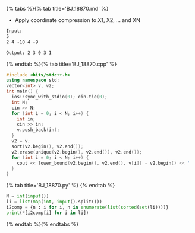 {% tabs %}{% tab title='BJ_18870.md' %}

* Apply coordinate compression to X1, X2, ... and XN

```txt
Input:
5
2 4 -10 4 -9

Output: 2 3 0 3 1
```

{% endtab %}{% tab title='BJ_18870.cpp' %}

```cpp
#include <bits/stdc++.h>
using namespace std;
vector<int> v, v2;
int main() {
  ios::sync_with_stdio(0); cin.tie(0);
  int N;
  cin >> N;
  for (int i = 0; i < N; i++) {
    int in;
    cin >> in;
    v.push_back(in);
  }
  v2 = v;
  sort(v2.begin(), v2.end());
  v2.erase(unique(v2.begin(), v2.end()), v2.end());
  for (int i = 0; i < N; i++) {
    cout << lower_bound(v2.begin(), v2.end(), v[i]) - v2.begin() << ' ';
  }
}
```

{% tab title='BJ_18870.py' %}
{% endtab %}

```py
N = int(input())
li = list(map(int, input().split()))
i2comp = {n : i for i, n in enumerate(list(sorted(set(li))))}
print(*[i2comp[i] for i in li])
```

{% endtab %}{% endtabs %}
